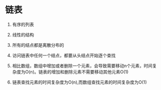 # 链表
1. 有序的列表
2. 线性的结构

3. 所有的结点都是离散分布的
4. 访问链表中任何一个结点，都要从头结点开始逐个查找

5. 相比数组，数组中增加或者删除一个元素，会导致需要移动n个元素，时间复杂度为O(n)。链表的增加和删除元素不需要移动其他元素O(1)

6. 链表查找元素的时间复杂度为O(n),而数组查找元素的时间复杂度为O(1)

